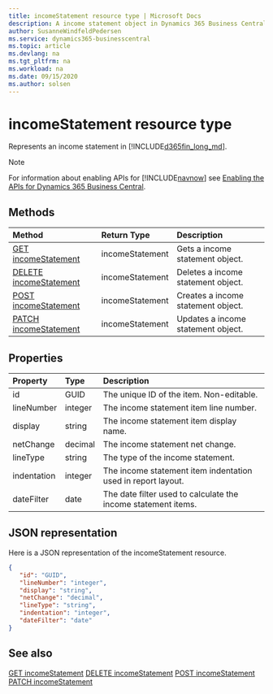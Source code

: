 ```yaml
---
title: incomeStatement resource type | Microsoft Docs
description: A income statement object in Dynamics 365 Business Central.
author: SusanneWindfeldPedersen
ms.service: dynamics365-businesscentral
ms.topic: article
ms.devlang: na
ms.tgt_pltfrm: na
ms.workload: na
ms.date: 09/15/2020
ms.author: solsen
---
```


# incomeStatement resource type
Represents an income statement in [!INCLUDE[d365fin_long_md](../../includes/d365fin_long_md.md)].

> [!NOTE]  
> For information about enabling APIs for [!INCLUDE[navnow](../../includes/navnow_md.md)] see [Enabling the APIs for Dynamics 365 Business Central](../enabling-apis-for-dynamics-nav.md).

## Methods

| Method              | Return Type|Description               |
|:--------------------|:-----------|:-------------------------|
|[GET incomeStatement](../api/dynamics_incomeStatement_Get.md)|incomeStatement|Gets a income statement object.|
|[DELETE incomeStatement](../api/dynamics_incomeStatement_Delete.md)|incomeStatement|Deletes a income statement object.|
|[POST incomeStatement](../api/dynamics_incomeStatement_Create.md)|incomeStatement|Creates a income statement object.|
|[PATCH incomeStatement](../api/dynamics_incomeStatement_Update.md)|incomeStatement|Updates a income statement object.|






## Properties

| Property           | Type   |Description     |
|:-------------------|:-------|:---------------|
|id|GUID|The unique ID of the item. Non-editable.|
|lineNumber|integer|The income statement item line number.|
|display|string|The income statement item display name.|
|netChange|decimal|The income statement net change. |
|lineType|string|The type of the income statement.|
|indentation|integer|The income statement item indentation used in report layout.|
|dateFilter|date|The date filter used to calculate the income statement items.|


## JSON representation

Here is a JSON representation of the incomeStatement resource.


```json
{
   "id": "GUID",
   "lineNumber": "integer",
   "display": "string",
   "netChange": "decimal",
   "lineType": "string",
   "indentation": "integer",
   "dateFilter": "date"
}
```
## See also

[GET incomeStatement](../api/dynamics_incomeStatement_Get.md)
[DELETE incomeStatement](../api/dynamics_incomeStatement_Delete.md)
[POST incomeStatement](../api/dynamics_incomeStatement_Create.md)
[PATCH incomeStatement](../api/dynamics_incomeStatement_Update.md)

